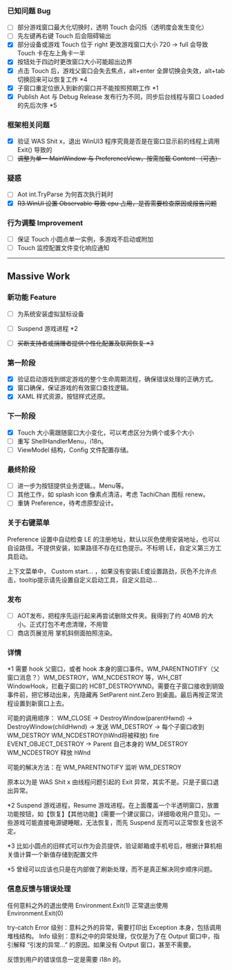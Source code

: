 ### 已知问题 Bug
- [ ] 部分游戏窗口最大化切换时，透明 Touch 会闪烁（透明度会发生变化）
- [ ] 先左键再右键 Touch 后会阻碍输出
- [x] 部分设备或游戏 Touch 位于 right 更改游戏窗口大小 720 -> full 会导致 Touch 卡在左上角卡一半
- [x] 按钮处于四边时更改窗口大小可能超出边界
- [x] 点击 Touch 后，游戏父窗口会失去焦点，alt+enter 全屏切换会失效，alt+tab 切换回来可以恢复工作 *4
- [x] 子窗口重定位嵌入到新的窗口并不能按照预期工作 *1
- [x] Publish Aot 与 Debug Release 发布行为不同，同步后台线程与窗口 Loaded 的先后次序 *5

### 框架相关问题
- [x] 验证 WAS Shit x，退出 WinUI3 程序究竟是否是在窗口显示前的线程上调用 Exit() 导致的
- [ ] ~~调整为单一 MainWindow 与 PreferenceView，按需加载 Content （可选）~~

### 疑惑
- [ ] Aot int.TryParse 为何首次执行耗时
- [x] ~~R3.WinUI 设置 Observable 导致 cpu 占用，是否需要检查原因或报告问题~~

### 行为调整 Improvement
- [ ] 保证 Touch 小圆点单一实例，多游戏不启动或附加
- [ ] Touch 监控配置文件变化响应通知

---

## Massive Work

### 新功能 Feature
- [ ] 为系统安装虚拟鼠标设备
- [ ] Suspend 游戏进程 *2
- [ ] ~~买断支持者或捐赠者提供个性化配置及联网恢复 *3~~


### 第一阶段

- [x] 验证启动游戏到绑定游戏的整个生命周期流程，确保错误处理的正确方式。
- [x] 窗口确保，保证游戏的有效窗口查找逻辑。
- [x] XAML 样式资源，按钮样式还原。

### 下一阶段

- [x] Touch 大小需跟随窗口大小变化，可以考虑区分为俩个或多个大小
- [ ] 重写 ShellHandlerMenu，i18n。
- [ ] ViewModel 结构，Config 文件配置存储。

### 最终阶段

- [ ] 进一步为按钮提供业务逻辑。。Menu等。
- [ ] 其他工作，如 splash icon 像素点清洁，考虑 TachiChan 图标 renew。
- [ ] 重铸 Preference，待考虑原型设计。

### 关于右键菜单

Preference 设置中自动检查 LE 的注册地址，默认以灰色使用安装地址，也可以自设路径。不提供安装，如果路径不存在红色提示。不标明 LE，自定义第三方工具启动。

上下文菜单中， Custom start... ，如果没有安装LE或设置路劲，灰色不允许点击，tooltip提示请先设置自定义启动工具，自定义启动...

### 发布

- [ ] AOT发布，把程序先运行起来再尝试删除文件夹。我得到了约 40MB 的大小。正式打包不考虑清理，不用管
- [ ] 商店页展览用 掌机斜侧面拍照渲染。

### 详情

*1 需要 hook 父窗口，或者 hook 本身的窗口事件。WM_PARENTNOTIFY（父窗口消息？）WM_DESTROY，WM_NCDESTROY 等，WH_CBT WindowHook，拦截子窗口的 HCBT_DESTROYWND。需要在子窗口接收到销毁事件前，把它移动出来，先隐藏再 SetParent nint.Zero 到桌面。最后再按正常流程设置到新窗口上去。

可能的调用顺序： WM_CLOSE -> DestroyWindow(parentHwnd) -> DestroyWindow(childHwnd) -> 发送 WM_DESTROY ->
每个子窗口收到 WM_DESTROY WM_NCDESTROY(hWnd将被释放) fire EVENT_OBJECT_DESTROY -> Parent 自己本身的 WM_DESTROY WM_NCDESTROY 释放 hWnd

可能的解决方法：在 WM_PARENTNOTIFY 监听 WM_DESTROY

原本以为是 WAS Shit x 由线程问题引起的 Exit 异常，其实不是。只是子窗口退出异常。

*2 Suspend 游戏进程，Resume 游戏进程。在上面覆盖一个半透明窗口，放置功能按钮，如【恢复】【其他功能】(需要一个建议窗口，详细吸收用户意见)。一些游戏可能直接电源键睡眠，无法恢复，而先 Suspend 反而可以正常恢复也说不定。

*3 比如小圆点的旧样式可以作为会员提供，验证邮箱或手机号后，根据计算机相关值计算一个新值存储到配置文件

*5 曾经可以应该也只是在内部做了刷新处理，而不是真正解决同步顺序问题。

### 信息反馈与错误处理

任何意料之外的退出使用 Environment.Exit(1)
正常退出使用 Environment.Exit(0)

try-catch
Error 级别：意料之外的异常，需要打印出 Exception 本身，包括调用堆栈结构。
Info 级别：意料之中的异常处理，仅仅是为了在 Output 窗口中，指引解释 “引发的异常...” 的原因。如果没有 Output 窗口，甚至不需要。

反馈到用户的错误信息一定是需要 i18n 的。
